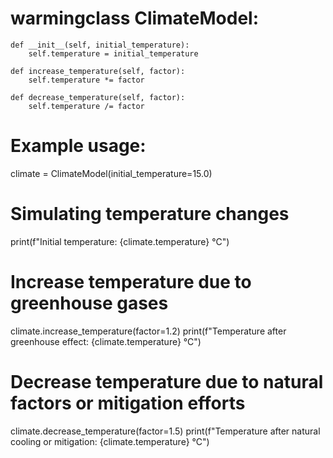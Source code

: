 # warmingclass ClimateModel:
    def __init__(self, initial_temperature):
        self.temperature = initial_temperature

    def increase_temperature(self, factor):
        self.temperature *= factor

    def decrease_temperature(self, factor):
        self.temperature /= factor

# Example usage:
climate = ClimateModel(initial_temperature=15.0)

# Simulating temperature changes
print(f"Initial temperature: {climate.temperature} °C")

# Increase temperature due to greenhouse gases
climate.increase_temperature(factor=1.2)
print(f"Temperature after greenhouse effect: {climate.temperature} °C")

# Decrease temperature due to natural factors or mitigation efforts
climate.decrease_temperature(factor=1.5)
print(f"Temperature after natural cooling or mitigation: {climate.temperature} °C")
